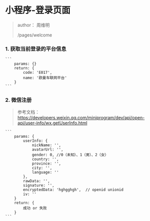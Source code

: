 # 小程序-登录页面
> author： 周维明
>
> /pages/welcome

### 1. 获取当前登录的平台信息

	```
		params: {}
		return: {
			code: 'E017',
			name: '欧曼车联网平台'
		}
	```

### 2. 微信注册
>参考文档：<https://developers.weixin.qq.com/miniprogram/dev/api/open-api/user-info/wx.getUserInfo.html>

	```
		params: {
			userInfo: {
				nickName: '',
				avatarUrl: '',
				gender: 0, //0（未知）、1（男）、2（女）
				country: '',
				province: '',
				city: '',
				language: ''
			},
			rawData: '',
			signature: '',
			encryptedData: 'hghgghgh',  // openid unionid
			iv: ''
		}
		return: {
			成功 or 失败
		}
	```

